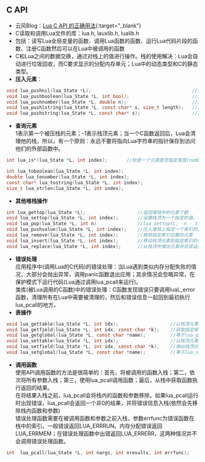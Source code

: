 ## C API
* 云风Blog：[Lua C API 的正确用法](http://blog.codingnow.com/2015/05/lua_c_api.html){:target="_blank"}
* C读取和调用Lua文件的库：lua.h, lauxlib.h, lualib.h
* 包括：读写Lua全局变量的函数、调用Lua函数的函数、运行Lua代码片段的函数、注册C函数然后可以在Lua中被调用的函数
* C和Lua之间的数据交换，通过对栈上的值进行操作。栈的使用解决：Lua会自动进行垃圾回收，而C要求显示的分配内存单元；Lua中的动态类型和C的静态类型。
* **压入元素**：  
```C
void lua_pushnil(lua_State *L);										//插入空值
void lua_pushboolean(lua_State *L, int bool);						//插入布尔值
void lua_pushnumber(lua_State *L, double n);						//插入double
void lua_pushlstring(lua_State *L, const char* s, size_t length);	//插入任意字符串
void lua_pushstring(lua_State *L, const char* s);					//插入带'\0'的字符串
```  
* **查询元素**  
1表示第一个被压栈的元素；-1表示栈顶元素；当一个C函数返回后，Lua会清理他的栈，所以，有一个原则：永远不要将指向Lua字符串的指针保存到访问他们的外部函数中。
```C
int lua_is*(lua_State *L, int index);		//检查一个元素是否指定类型(number,string,boolean,table)

int lua_toboolean(lua_State *L, int index);
double lua_tonumber(lua_State *L, int index);
const char* lua_tostring(lua_State *L, int index);
size_t lua_strlen(lua_State *L, int index);
```
* **其他堆栈操作**
```C
int lua_gettop(lua_State *L);					//返回堆栈中的元素个数
void lua_settop(lua_State *L, int index);		//设置栈顶为一个指定的值，多余值被抛弃，否则压入nil值
void lua_pop(lua_State *L, int n)				//lua_settop(L, -n - 1),从堆栈中弹出n个元素
void lua_pushvalue(lua_State *L, int index);	//压入堆栈上指定一个索引的拷贝到栈顶
void lua_remove(lua_State *L, int index);		//移除指定索引位置的元素
void lua_insert(lua_State *L, int index);		//移动栈顶元素到指定索引的位置
void lua_replace(lua_State *L, int index);		//从栈顶中弹出元素并将其设置到指定索引位置
```
* **错误处理**  
应用程序中(调用Lua的C代码)的错误处理：当Lua遇到类似内存分配失败的情况，大部分会抛出异常，调用panic函数退出应用；其余情况会忽略异常，在保护模式下运行代码(Lua通过调用lua_pcall来运行)。  
类库(被Lua调用的C函数)中的错误处理：C函数发现错误只要调用luaL_error函数，清理所有在Lua中需要被清理的，然后和错误信息一起回到最初执行lua_pcall的地方。
* **表操作**  
```C
void lua_gettable(lua_State *L, int idx);					//以栈顶元素为key值，获取指定索引的表的值到栈顶
void lua_getfield(lua_State *L, int idx, const char *k);	//获取指定索引的表对应key的值到栈顶
void lua_getglobal(lua_State *L, const char *name);			//等于lua_getfield(L, LUA_GLOBALSINDEX, (name))。获取全局表的变量到栈顶
void lua_settable(lua_State *L, int idx);					//以栈顶元素为value，栈顶下一元素为key，设置指定索引的表的值
void lua_setfield(lua_State *L, int idx, const char *k);	//弹出栈顶元素，并设置为指定索引的表对应key的值
void lua_setglobal(lua_State *L, const char *name);			//等于lua_setfield(L, LUA_GLOBALSINDEX, (name))。设置全局变量的值
```
* **调用函数**  
使用API调用函数的方法是很简单的：首先，将被调用的函数入栈；第二，依次将所有参数入栈；第三，使用lua_pcall调用函数；最后，从栈中获取函数执行返回的结果。  
在将结果入栈之前，lua_pcall会将栈内的函数和参数移除。如果lua_pcall运行时出现错误，lua_pcall会返回一个非0的结果，并将错误信息入栈(依然会先移除栈内函数和参数)  
错误处理函数需要在被调用函数和参数之前入栈，参数errfunc为错误函数在栈中的索引。一般错误返回LUA_ERRRUN。内存分配错误返回LUA_ERRMEM；在错误处理函数中出错返回LUA_ERRERR，这两种情况并不会调用错误处理函数。
```C
int  lua_pcall(lua_State *L, int nargs, int nresults, int errfunc);		//调用栈顶函数，指定参数格式nargs，返回结果个数，nresults，和错误函数
```